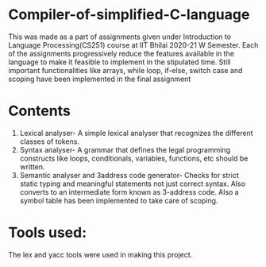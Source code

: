 # Compiler-of-simplified-C-language

This was made as a part of assignments given under Introduction to Language Processing(CS251) course at IIT Bhilai 2020-21 W Semester. Each of the assignments progressively reduce the features available in the language to make it feasible to implement in the stipulated time. Still important functionalities like arrays, while loop, if-else, switch case and scoping have been implemented in the final assignment

# Contents
1. Lexical analyser- A simple lexical analyser that recognizes the different classes of tokens.
2. Syntax analyser- A grammar that defines the legal programming constructs like loops, conditionals, variables, functions, etc should be written.
3. Semantic analyser and 3address code generator- Checks for strict static typing and meaningful statements not just correct syntax. Also converts to an intermediate form known as 3-address code. Also a symbol table has been implemented to take care of scoping.

# Tools used: 
The lex and yacc tools were used in making this project.
